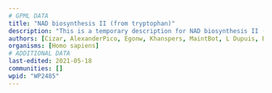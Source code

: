 ```yaml
---
# GPML DATA
title: "NAD biosynthesis II (from tryptophan)"
description: "This is a temporary description for NAD biosynthesis II (from tryptophan)"
authors: [Cizar, AlexanderPico, Egonw, Khanspers, MaintBot, L Dupuis, Eweitz]
organisms: [Homo sapiens]
# ADDITIONAL DATA
last-edited: 2021-05-18
communities: []
wpid: "WP2485"
---
```

